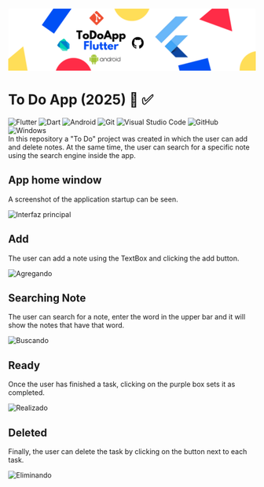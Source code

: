 ![GitHub Header](TODOAPP-FLUTTER.png)


# To Do App (2025) :dart: :white_check_mark:
![Flutter](https://img.shields.io/badge/Flutter-%2302569B.svg?style=for-the-badge&logo=Flutter&logoColor=white) ![Dart](https://img.shields.io/badge/dart-%230175C2.svg?style=for-the-badge&logo=dart&logoColor=white) ![Android](https://img.shields.io/badge/Android-3DDC84?style=for-the-badge&logo=android&logoColor=white) ![Git](https://img.shields.io/badge/git-%23F05033.svg?style=for-the-badge&logo=git&logoColor=white) ![Visual Studio Code](https://img.shields.io/badge/Visual%20Studio%20Code-0078d7.svg?style=for-the-badge&logo=visual-studio-code&logoColor=white)
![GitHub](https://img.shields.io/badge/github-%23121011.svg?style=for-the-badge&logo=github&logoColor=white)
![Windows](https://img.shields.io/badge/Windows-0078D6?style=for-the-badge&logo=windows&logoColor=white)
<br>In this repository a "To Do" project was created in which the user can add and delete notes. At the same time, the user can search for a specific note using the search engine inside the app.

## App home window

A screenshot of the application startup can be seen.

![Interfaz principal](https://github.com/emmaprofemx/ToDoApp-Flutter/blob/main/capturas/vtn75menos.png)

## Add

The user can add a note using the TextBox and clicking the add button.


![Agregando](https://github.com/emmaprofemx/ToDoApp-Flutter/blob/main/capturas/agregando.gif)

## Searching Note

The user can search for a note, enter the word in the upper bar and it will show the notes that have that word.

![Buscando](https://github.com/emmaprofemx/ToDoApp-Flutter/blob/main/capturas/buscando.gif)

## Ready

Once the user has finished a task, clicking on the purple box sets it as completed.

![Realizado](https://github.com/emmaprofemx/ToDoApp-Flutter/blob/main/capturas/realizado.gif)

## Deleted

Finally, the user can delete the task by clicking on the button next to each task.

![Eliminando](https://github.com/emmaprofemx/ToDoApp-Flutter/blob/main/capturas/eliminando.gif)

